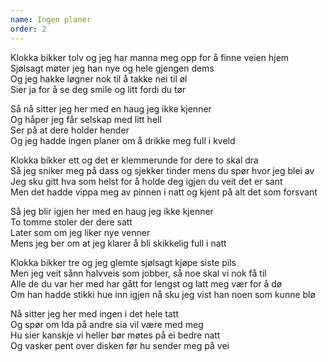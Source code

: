 ```yaml
---
name: Ingen planer
order: 2
---
```

Klokka bikker tolv og jeg har manna meg opp for å finne veien hjem  
Sjølsagt møter jeg han nye og hele gjengen dems  
Og jeg hakke løgner nok til å takke nei til øl  
Sier ja for å se deg smile og litt fordi du tør  

Så nå sitter jeg her med en haug jeg ikke kjenner  
Og håper jeg får selskap med litt hell  
Ser på at dere holder hender  
Og jeg hadde ingen planer om å drikke meg full i kveld  

Klokka bikker ett og det er klemmerunde for dere to skal dra  
Så jeg sniker meg på dass og sjekker tinder mens du spør hvor jeg blei av  
Jeg sku gitt hva som helst for å holde deg igjen du veit det er sant  
Men det hadde vippa meg av pinnen i natt og kjent på alt det som forsvant  

Så jeg blir igjen her med en haug jeg ikke kjenner  
To tomme stoler der dere satt  
Later som om jeg liker nye venner  
Mens jeg ber om at jeg klarer å bli skikkelig full i natt  

Klokka bikker tre og jeg glemte sjølsagt kjøpe siste pils  
Men jeg veit sånn halvveis som jobber, så noe skal vi nok få til  
Alle de du var her med har gått for lengst og latt meg vær for å dø  
Om han hadde stikki hue inn igjen nå sku jeg vist han noen som kunne blø  

Nå sitter jeg her med ingen i det hele tatt  
Og spør om Ida på andre sia vil være med meg  
Hu sier kanskje vi heller bør møtes på ei bedre natt  
Og vasker pent over disken før hu sender meg på vei  
